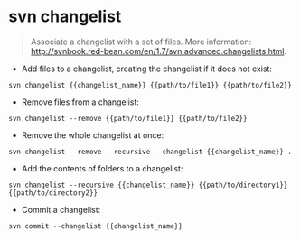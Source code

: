 # svn changelist

> Associate a changelist with a set of files.
> More information: <http://svnbook.red-bean.com/en/1.7/svn.advanced.changelists.html>.

- Add files to a changelist, creating the changelist if it does not exist:

`svn changelist {{changelist_name}} {{path/to/file1}} {{path/to/file2}}`

- Remove files from a changelist:

`svn changelist --remove {{path/to/file1}} {{path/to/file2}}`

- Remove the whole changelist at once:

`svn changelist --remove --recursive --changelist {{changelist_name}} .`

- Add the contents of folders to a changelist:

`svn changelist --recursive {{changelist_name}} {{path/to/directory1}} {{path/to/directory2}}`

- Commit a changelist:

`svn commit --changelist {{changelist_name}}`
